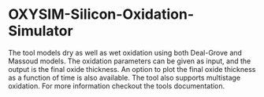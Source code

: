 # OXYSIM-Silicon-Oxidation-Simulator
The tool models dry as well as wet oxidation using both Deal-Grove and Massoud models. The oxidation parameters can be given as input, and the output is the final oxide thickness. An option to plot the final oxide thickness as a function of time is also available. The tool also supports multistage oxidation. For more information checkout the tools documentation.
